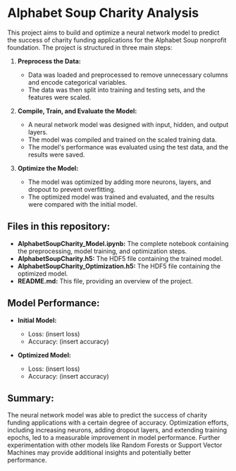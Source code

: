 
# Alphabet Soup Charity Analysis

This project aims to build and optimize a neural network model to predict the success of charity funding applications for the Alphabet Soup nonprofit foundation. The project is structured in three main steps:

1. **Preprocess the Data:** 
   - Data was loaded and preprocessed to remove unnecessary columns and encode categorical variables.
   - The data was then split into training and testing sets, and the features were scaled.

2. **Compile, Train, and Evaluate the Model:** 
   - A neural network model was designed with input, hidden, and output layers.
   - The model was compiled and trained on the scaled training data.
   - The model's performance was evaluated using the test data, and the results were saved.

3. **Optimize the Model:** 
   - The model was optimized by adding more neurons, layers, and dropout to prevent overfitting.
   - The optimized model was trained and evaluated, and the results were compared with the initial model.

## Files in this repository:

- **AlphabetSoupCharity_Model.ipynb:** The complete notebook containing the preprocessing, model training, and optimization steps.
- **AlphabetSoupCharity.h5:** The HDF5 file containing the trained model.
- **AlphabetSoupCharity_Optimization.h5:** The HDF5 file containing the optimized model.
- **README.md:** This file, providing an overview of the project.

## Model Performance:

- **Initial Model:**
  - Loss: (insert loss)
  - Accuracy: (insert accuracy)

- **Optimized Model:**
  - Loss: (insert loss)
  - Accuracy: (insert accuracy)

## Summary:

The neural network model was able to predict the success of charity funding applications with a certain degree of accuracy. Optimization efforts, including increasing neurons, adding dropout layers, and extending training epochs, led to a measurable improvement in model performance. Further experimentation with other models like Random Forests or Support Vector Machines may provide additional insights and potentially better performance.

